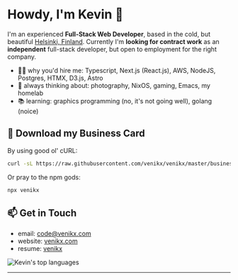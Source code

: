 # Howdy, I'm Kevin 🤠

I'm an experienced **Full-Stack Web Developer**, based in the cold, but
beautiful [Helsinki, Finland][1]. Currently I'm **looking for contract work** as
an **independent** full-stack developer, but open to employment for the right
company.

- 🧑‍💻 why you'd hire me: Typescript, Next.js (React.js), AWS, NodeJS, Postgres,
  HTMX, D3.js, Astro
- 💭 always thinking about: photography, NixOS, gaming, Emacs, my homelab
- 📚 learning: graphics programming (no, it's not going well), golang (noice)

## 🪪 Download my Business Card

By using good ol' cURL:

```sh
curl -sL https://raw.githubusercontent.com/venikx/venikx/master/business-card | sh
```

Or pray to the npm gods:

```sh
npx venikx
```

## 📫 Get in Touch

- email: code@venikx.com
- website: [venikx.com](https://venikx.com)
- resume: [venikx](https://www.linkedin.com/in/venikx/)

![Kevin's top languages](https://github-readme-stats.vercel.app/api/top-langs/?username=venikx&layout=compact)

---

[1]: https://www.openstreetmap.org/node/25474663#map=16/60.1718/24.9413
